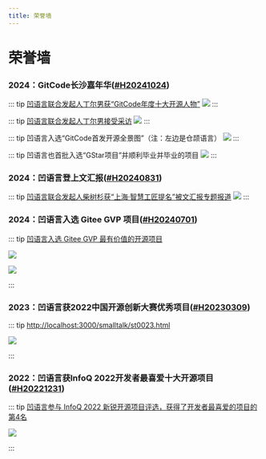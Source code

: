 ```yaml
---
title: 荣誉墙
---
```


# 荣誉墙

<div id="H20241024"></div>

### 2024：GitCode长沙嘉年华([#H20241024](#H20241024))

::: tip [凹语言联合发起人丁尔男获“GitCode年度十大开源人物”](https://mp.weixin.qq.com/s/ErmxRS4u7bL--vsgC2ZPqw)
![](./2024-gitcode/ending.png)
:::

::: tip [凹语言联合发起人丁尔男接受采访](https://www.bilibili.com/video/BV1EfS8YUEXi/)
![](./2024-gitcode/ending-02.png)
:::

::: tip 凹语言入选“GitCode首发开源全景图”（注：左边是仓颉语言）
![](./2024-gitcode/landscape-wa.png)
:::

::: tip 凹语言也首批入选“GStar项目”并顺利毕业并毕业的项目
![](./2024-gitcode/gstar-wa.jpg)
:::

### 2024：凹语言登上文汇报([#H20240831](#H20240831))

::: tip [凹语言联合发起人柴树杉获“上海·智慧工匠提名”被文汇报专题报道](https://dzb.whb.cn/imgPath/2024-08-29/40829.pdf)
![](./2024-wenhuibao/st0058-01.png)
:::

### 2024：凹语言入选 Gitee GVP 项目([#H20240701](#H20240701))

::: tip [凹语言入选 Gitee GVP 最有价值的开源项目](http://localhost:3000/smalltalk/st0043.html)

![](./2024-gitee/st0043-01.jpg)

![](./2024-gitee/st0043-03.png)

:::

### 2023：凹语言获2022中国开源创新大赛优秀项目([#H20230309](#H20230309))

::: tip [http://localhost:3000/smalltalk/st0023.html](http://localhost:3000/smalltalk/st0023.html)

![](./2023-bjos/st0025-01.png)

:::

### 2022：凹语言获InfoQ 2022开发者最喜爱十大开源项目([#H20221231](#H20221231))

::: tip [凹语言参与 InfoQ 2022 新锐开源项目评选，获得了开发者最喜爱的项目的第4名](http://localhost:3000/smalltalk/st0017.html)

![](./2022-infoq/st0017-07.jpg)

:::

